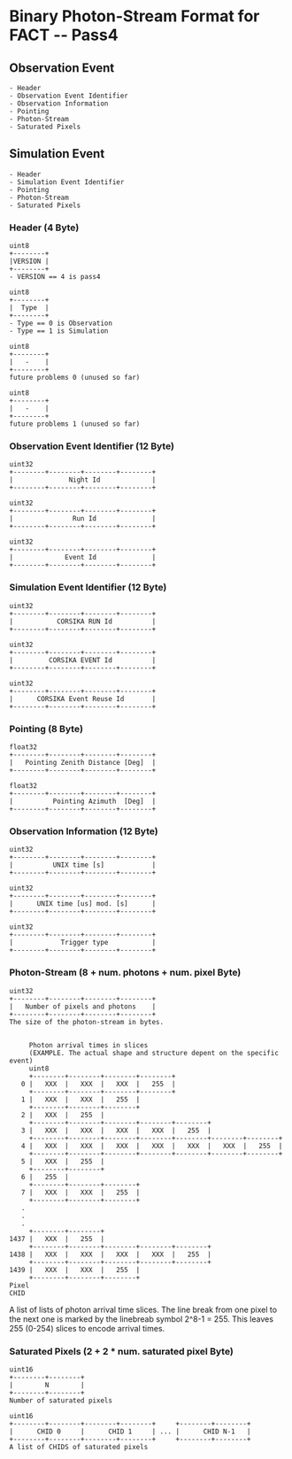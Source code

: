 # Binary Photon-Stream Format for FACT -- Pass4

## Observation Event
    - Header
    - Observation Event Identifier
    - Observation Information
    - Pointing
    - Photon-Stream
    - Saturated Pixels


## Simulation Event
    - Header
    - Simulation Event Identifier
    - Pointing
    - Photon-Stream
    - Saturated Pixels


### Header (4 Byte)

    uint8
    +--------+
    |VERSION |
    +--------+
    - VERSION == 4 is pass4 

    uint8
    +--------+
    |  Type  |
    +--------+
    - Type == 0 is Observation
    - Type == 1 is Simulation

    uint8
    +--------+
    |   -    |
    +--------+
    future problems 0 (unused so far)

    uint8
    +--------+
    |   -    |
    +--------+
    future problems 1 (unused so far)


### Observation Event Identifier (12 Byte)
        
    uint32
    +--------+--------+--------+--------+
    |              Night Id             |
    +--------+--------+--------+--------+

    uint32
    +--------+--------+--------+--------+
    |               Run Id              |
    +--------+--------+--------+--------+
    
    uint32
    +--------+--------+--------+--------+
    |             Event Id              |
    +--------+--------+--------+--------+
    
### Simulation Event Identifier (12 Byte)

    uint32
    +--------+--------+--------+--------+
    |           CORSIKA RUN Id          |
    +--------+--------+--------+--------+

    uint32
    +--------+--------+--------+--------+
    |         CORSIKA EVENT Id          |
    +--------+--------+--------+--------+

    uint32
    +--------+--------+--------+--------+
    |      CORSIKA Event Reuse Id       |
    +--------+--------+--------+--------+

### Pointing (8 Byte)

    float32
    +--------+--------+--------+--------+
    |   Pointing Zenith Distance [Deg]  |
    +--------+--------+--------+--------+
    
    float32
    +--------+--------+--------+--------+
    |          Pointing Azimuth  [Deg]  |
    +--------+--------+--------+--------+


### Observation Information (12 Byte)

    uint32
    +--------+--------+--------+--------+
    |          UNIX time [s]            |
    +--------+--------+--------+--------+

    uint32
    +--------+--------+--------+--------+
    |      UNIX time [us] mod. [s]      |
    +--------+--------+--------+--------+
    
    uint32
    +--------+--------+--------+--------+
    |            Trigger type           |
    +--------+--------+--------+--------+
    
    
### Photon-Stream  (8 + num. photons + num. pixel Byte)
    
    uint32
    +--------+--------+--------+--------+
    |   Number of pixels and photons    |
    +--------+--------+--------+--------+
    The size of the photon-stream in bytes.


         Photon arrival times in slices 
         (EXAMPLE. The actual shape and structure depent on the specific event)
         uint8 
         +--------+--------+--------+--------+
       0 |   XXX  |   XXX  |   XXX  |   255  |
         +--------+--------+--------+--------+   
       1 |   XXX  |   XXX  |   255  |
         +--------+--------+--------+ 
       2 |   XXX  |   255  |
         +--------+--------+--------+--------+--------+
       3 |   XXX  |   XXX  |   XXX  |   XXX  |   255  |
         +--------+--------+--------+--------+--------+--------+--------+ 
       4 |   XXX  |   XXX  |   XXX  |   XXX  |   XXX  |   XXX  |   255  |
         +--------+--------+--------+--------+--------+--------+--------+   
       5 |   XXX  |   255  |
         +--------+--------+
       6 |   255  |
         +--------+--------+--------+
       7 |   XXX  |   XXX  |   255  |
         +--------+--------+--------+
       .
       .
       .
         +--------+--------+
    1437 |   XXX  |   255  |
         +--------+--------+--------+--------+--------+
    1438 |   XXX  |   XXX  |   XXX  |   XXX  |   255  |
         +--------+--------+--------+--------+--------+
    1439 |   XXX  |   XXX  |   255  |
         +--------+--------+--------+
    Pixel
    CHID

A list of lists of photon arrival time slices.
The line break from one pixel to the next one is marked by the linebreab 
symbol 2^8-1 = 255. This leaves 255 (0-254) slices to encode arrival times.

### Saturated Pixels (2 + 2 * num. saturated pixel Byte)

    uint16
    +--------+--------+
    |        N        |
    +--------+--------+
    Number of saturated pixels

    uint16
    +--------+--------+--------+--------+     +--------+--------+
    |      CHID 0     |      CHID 1     | ... |      CHID N-1   |
    +--------+--------+--------+--------+     +--------+--------+
    A list of CHIDS of saturated pixels

